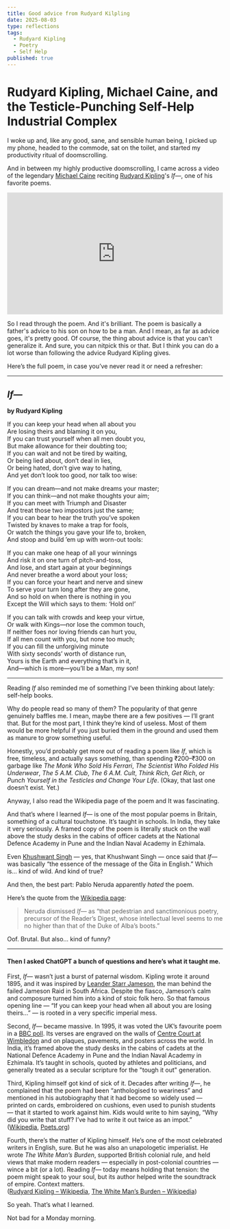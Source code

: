 ```yaml
---
title: Good advice from Rudyard Kilpling
date: 2025-08-03
type: reflections
tags:
  - Rudyard Kipling
  - Poetry
  - Self Help
published: true
---
```

# Rudyard Kipling, Michael Caine, and the Testicle-Punching Self-Help Industrial Complex

I woke up and, like any good, sane, and sensible human being, I picked up my phone, headed to the commode, sat on the toilet, and started my productivity ritual of doomscrolling.

And in between my highly productive doomscrolling, I came across a video of the legendary [Michael Caine](https://en.wikipedia.org/wiki/Michael_Caine) reciting [Rudyard Kipling](https://en.wikipedia.org/wiki/Rudyard_Kipling)'s *If—*, one of his favorite poems.

<div style="position: relative; width: 100%; padding-bottom: 56.25%;">
  <iframe
    src="https://www.youtube.com/embed/EEFMVIfl2UY"
    style="position: absolute; top: 0; left: 0; width: 100%; height: 100%;"
    frameborder="0"
    allow="accelerometer; autoplay; clipboard-write; encrypted-media; gyroscope; picture-in-picture"
    allowfullscreen
  ></iframe>
</div>

So I read through the poem. And it's brilliant. The poem is basically a father's advice to his son on how to be a man. And I mean, as far as advice goes, it's pretty good. Of course, the thing about advice is that you can't generalize it. And sure, you can nitpick this or that. But I think you can do a lot worse than following the advice Rudyard Kipling gives.

Here’s the full poem, in case you’ve never read it or need a refresher:

---

## *If—*  
**by Rudyard Kipling**

If you can keep your head when all about you  
Are losing theirs and blaming it on you,  
If you can trust yourself when all men doubt you,  
But make allowance for their doubting too;  
If you can wait and not be tired by waiting,  
Or being lied about, don’t deal in lies,  
Or being hated, don’t give way to hating,  
And yet don’t look too good, nor talk too wise:

If you can dream—and not make dreams your master;  
If you can think—and not make thoughts your aim;  
If you can meet with Triumph and Disaster  
And treat those two impostors just the same;  
If you can bear to hear the truth you’ve spoken  
Twisted by knaves to make a trap for fools,  
Or watch the things you gave your life to, broken,  
And stoop and build ’em up with worn-out tools:

If you can make one heap of all your winnings  
And risk it on one turn of pitch-and-toss,  
And lose, and start again at your beginnings  
And never breathe a word about your loss;  
If you can force your heart and nerve and sinew  
To serve your turn long after they are gone,  
And so hold on when there is nothing in you  
Except the Will which says to them: ‘Hold on!’

If you can talk with crowds and keep your virtue,  
Or walk with Kings—nor lose the common touch,  
If neither foes nor loving friends can hurt you,  
If all men count with you, but none too much;  
If you can fill the unforgiving minute  
With sixty seconds’ worth of distance run,  
Yours is the Earth and everything that’s in it,  
And—which is more—you’ll be a Man, my son!

---

Reading *If* also reminded me of something I’ve been thinking about lately: self-help books.

Why do people read so many of them? The popularity of that genre genuinely baffles me. I mean, maybe there are a few positives — I’ll grant that. But for the most part, I think they’re kind of useless. Most of them would be more helpful if you just buried them in the ground and used them as manure to grow something useful.

Honestly, you’d probably get more out of reading a poem like *If*, which is free, timeless, and actually says something, than spending ₹200–₹300 on garbage like *The Monk Who Sold His Ferrari*, *The Scientist Who Folded His Underwear*, *The 5 A.M. Club*, *The 6 A.M. Cult*, *Think Rich, Get Rich*, or *Punch Yourself in the Testicles and Change Your Life*. (Okay, that last one doesn’t exist. Yet.)

Anyway, I also read the Wikipedia page of the poem and It was fascinating.

And that’s where I learned *If—* is one of the most popular poems in Britain, something of a cultural touchstone. It’s taught in schools. In India, they take it very seriously. A framed copy of the poem is literally stuck on the wall above the study desks in the cabins of officer cadets at the National Defence Academy in Pune and the Indian Naval Academy in Ezhimala.

Even [Khushwant Singh](https://en.wikipedia.org/wiki/Khushwant_Singh) — yes, that Khushwant Singh — once said that *If—* was basically “the essence of the message of the Gita in English.” Which is... kind of wild. And kind of true?

And then, the best part: Pablo Neruda apparently *hated* the poem.

Here’s the quote from the [Wikipedia page](https://en.wikipedia.org/wiki/If%E2%80%94):

> Neruda dismissed *If—* as “that pedestrian and sanctimonious poetry, precursor of the Reader’s Digest, whose intellectual level seems to me no higher than that of the Duke of Alba’s boots.”

Oof. Brutal. But also… kind of funny?

---

#### Then I asked ChatGPT a bunch of questions and here’s what it taught me.

First, *If—* wasn’t just a burst of paternal wisdom. Kipling wrote it around 1895, and it was inspired by [Leander Starr Jameson](https://en.wikipedia.org/wiki/Leander_Starr_Jameson), the man behind the failed Jameson Raid in South Africa. Despite the fiasco, Jameson’s calm and composure turned him into a kind of stoic folk hero. So that famous opening line — “If you can keep your head when all about you are losing theirs…” — is rooted in a very specific imperial mess.

Second, *If—* became massive. In 1995, it was voted the UK’s favourite poem in a [BBC poll](https://en.wikipedia.org/wiki/If%E2%80%94#Legacy). Its verses are engraved on the walls of [Centre Court at Wimbledon](https://en.wikipedia.org/wiki/Centre_Court) and on plaques, pavements, and posters across the world. In India, it’s framed above the study desks in the cabins of cadets at the National Defence Academy in Pune and the Indian Naval Academy in Ezhimala. It’s taught in schools, quoted by athletes and politicians, and generally treated as a secular scripture for the "tough it out" generation.

Third, Kipling himself got kind of sick of it. Decades after writing *If—*, he complained that the poem had been “anthologised to weariness” and mentioned in his autobiography that it had become so widely used — printed on cards, embroidered on cushions, even used to punish students — that it started to work against him. Kids would write to him saying, “Why did you write that stuff? I’ve had to write it out twice as an impot.”  
([Wikipedia](https://en.wikipedia.org/wiki/If%E2%80%94#Legacy), [Poets.org](https://poets.org/poem/if))

Fourth, there’s the matter of Kipling himself. He’s one of the most celebrated writers in English, sure. But he was also an unapologetic imperialist. He wrote *The White Man’s Burden*, supported British colonial rule, and held views that make modern readers — especially in post-colonial countries — wince a bit (or a lot). Reading *If—* today means holding that tension: the poem might speak to your soul, but its author helped write the soundtrack of empire. Context matters.  
([Rudyard Kipling – Wikipedia](https://en.wikipedia.org/wiki/Rudyard_Kipling), [The White Man’s Burden – Wikipedia](https://en.wikipedia.org/wiki/The_White_Man%27s_Burden))

So yeah. That’s what I learned.

Not bad for a Monday morning.
